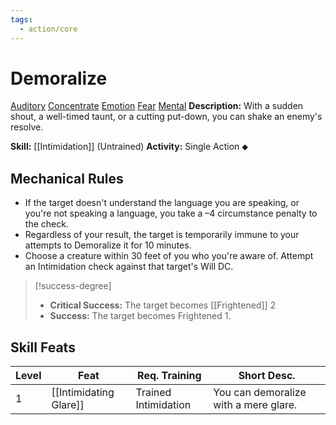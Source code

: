 ```yaml
---
tags:
  - action/core
---
```

# Demoralize [](#Actions "Single Action")
[Auditory](Auditory.md "General Trait") [Concentrate](Concentrate.md "General Trait") [Emotion](Emotion.md "General Trait") [Fear](Fear.md "General Trait") [Mental](Mental.md "General Trait") 
**Description:** With a sudden shout, a well-timed taunt, or a cutting put-down, you can shake an enemy's resolve.

**Skill:** [[Intimidation]] (Untrained)
**Activity:** Single Action ⬥

## Mechanical Rules

- If the target doesn't understand the language you are speaking, or you're not speaking a language, you take a –4 circumstance penalty to the check.
- Regardless of your result, the target is temporarily immune to your attempts to Demoralize it for 10 minutes.  
- Choose a creature within 30 feet of you who you're aware of. Attempt an Intimidation check against that target's Will DC.

> [!success-degree]
>- **Critical Success:** The target becomes [[Frightened]] 2
>- **Success:** The target becomes Frightened 1.

## Skill Feats

| Level | Feat                   | Req. Training        | Short Desc.                           |
| ----- | ---------------------- | -------------------- | ------------------------------------- |
| 1     | [[Intimidating Glare]] | Trained Intimidation | You can demoralize with a mere glare. |



